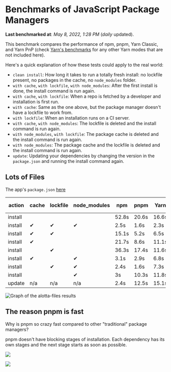 # Benchmarks of JavaScript Package Managers

**Last benchmarked at**: _May 8, 2022, 1:28 PM_ (_daily_ updated).

This benchmark compares the performance of npm, pnpm, Yarn Classic, and Yarn PnP (check [Yarn's benchmarks](https://yarnpkg.com/benchmarks) for any other Yarn modes that are not included here).

Here's a quick explanation of how these tests could apply to the real world:

- `clean install`: How long it takes to run a totally fresh install: no lockfile present, no packages in the cache, no `node_modules` folder.
- `with cache`, `with lockfile`, `with node_modules`: After the first install is done, the install command is run again.
- `with cache`, `with lockfile`: When a repo is fetched by a developer and installation is first run.
- `with cache`: Same as the one above, but the package manager doesn't have a lockfile to work from.
- `with lockfile`: When an installation runs on a CI server.
- `with cache`, `with node_modules`: The lockfile is deleted and the install command is run again.
- `with node_modules`, `with lockfile`: The package cache is deleted and the install command is run again.
- `with node_modules`: The package cache and the lockfile is deleted and the install command is run again.
- `update`: Updating your dependencies by changing the version in the `package.json` and running the install command again.

## Lots of Files

The app's `package.json` [here](https://github.com/pnpm/pnpm.github.io/blob/main/benchmarks/fixtures/alotta-files/package.json)

| action  | cache | lockfile | node_modules| npm | pnpm | Yarn | Yarn PnP |
| ---     | ---   | ---      | ---         | --- | ---  | ---  | ---      |
| install |       |          |             | 52.8s | 20.6s | 16.6s | 23.1s |
| install | ✔     | ✔        | ✔           | 2.5s | 1.6s | 2.3s | n/a |
| install | ✔     | ✔        |             | 15.1s | 5.2s | 6.5s | 1.5s |
| install | ✔     |          |             | 21.7s | 8.6s | 11.1s | 5.9s |
| install |       | ✔        |             | 36.3s | 17.4s | 11.6s | 17.1s |
| install | ✔     |          | ✔           | 3.1s | 2.9s | 6.8s | n/a |
| install |       | ✔        | ✔           | 2.4s | 1.6s | 7.3s | n/a |
| install |       |          | ✔           | 3s | 10.3s | 11.8s | n/a |
| update  | n/a | n/a | n/a | 2.4s | 12.5s | 15.1s | 28.9s |

<img alt="Graph of the alotta-files results" src="/img/benchmarks/alotta-files.svg" />

## The reason pnpm is fast

Why is pnpm so crazy fast compared to other "traditional" package managers?

pnpm doesn't have blocking stages of installation. Each dependency has its own stages and the next stage starts as soon as possible.

![](/img/installation-stages-of-other-pms.png)

![](/img/installation-stages-of-pnpm.jpg)